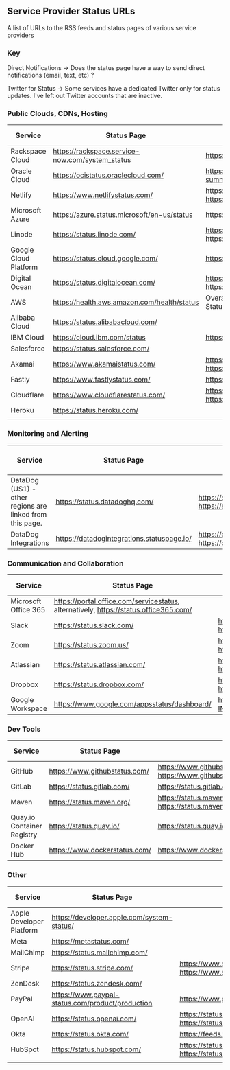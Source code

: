 ## Service Provider Status URLs
A list of URLs to the RSS feeds and status pages of various service providers

### Key
Direct Notifications -> Does the status page have a way to send direct notifications (email, text, etc) ?

Twitter for Status -> Some services have a dedicated Twitter only for status updates. I've left out Twitter accounts that are inactive.

### Public Clouds, CDNs, Hosting
| Service |Status Page |RSS Feed|Direct Notifications|Twitter for Status|
|--|--|--|--|--|
| Rackspace Cloud|https://rackspace.service-now.com/system_status |https://rss.status.rackspace.com/snow/statusfeed |
|Oracle Cloud|https://ocistatus.oraclecloud.com/|https://ocistatus.oraclecloud.com/api/v2/incident-summary.rss|
|Netlify|https://www.netlifystatus.com/|https://www.netlifystatus.com/history.atom, https://www.netlifystatus.com/history.rss|Yes|
|Microsoft Azure|https://azure.status.microsoft/en-us/status|https://azure.status.microsoft/en-us/status/feed/|Yes|
|Linode|https://status.linode.com/|https://status.linode.com/history.atom, https://status.linode.com/history.rss|Yes|
|Google Cloud Platform|https://status.cloud.google.com/|https://status.cloud.google.com/en/feed.atom||
|Digital Ocean|https://status.digitalocean.com/|https://status.digitalocean.com/history.atom, https://status.digitalocean.com/history.rss|Yes|https://twitter.com/dostatus|
|AWS|https://health.aws.amazon.com/health/status|Overall - http://status.aws.amazon.com/rss/all.rss, Status page has individual feeds too.|||
|Alibaba Cloud|https://status.alibabacloud.com/||||
|IBM Cloud|https://cloud.ibm.com/status|https://cloud.ibm.com/status/api/notifications/feed.rss||
|Salesforce|https://status.salesforce.com/||||
|Akamai|https://www.akamaistatus.com/|https://www.akamaistatus.com/history.atom, https://www.akamaistatus.com/history.rss|Yes||
|Fastly|https://www.fastlystatus.com/|https://www.fastlystatus.com/rss/|Yes||
|Cloudflare|https://www.cloudflarestatus.com/|https://www.cloudflarestatus.com/history.atom, https://www.cloudflarestatus.com/history.rss|||
|Heroku|https://status.heroku.com/||Yes|https://twitter.com/herokustatus|
||||||

### Monitoring and Alerting
| Service |Status Page |RSS Feed|Direct Notifications|Twitter for Status|
|--|--|--|--|--|
|DataDog (US1) - other regions are linked from this page.|https://status.datadoghq.com/|https://status.datadoghq.com/history.atom, https://status.datadoghq.com/history.rss|Yes||
|DataDog Integrations|https://datadogintegrations.statuspage.io/|https://datadogintegrations.statuspage.io/history.atom, https://datadogintegrations.statuspage.io/history.rss|Yes||



### Communication and Collaboration
| Service |Status Page |RSS Feed|Direct Notifications|Twitter for Status|
|--|--|--|--|--|
|Microsoft Office 365|https://portal.office.com/servicestatus, alternatively, https://status.office365.com/|||https://twitter.com/MSFT365Status|
|Slack|https://status.slack.com/|https://status.slack.com/feed/atom, https://status.slack.com/feed/rss|||
|Zoom|https://status.zoom.us/|https://status.zoom.us/history.atom, https://status.zoom.us/history.rss|Yes||
|Atlassian|https://status.atlassian.com/|https://status.atlassian.com/history.atom, https://status.atlassian.com/history.rss|||
|Dropbox|https://status.dropbox.com/|https://status.dropbox.com/history.atom, https://status.dropbox.com/history.rss|Yes||
|Google Workspace|https://www.google.com/appsstatus/dashboard/|https://www.google.com/appsstatus/dashboard/en-IN/feed.atom|||

### Dev Tools
| Service |Status Page |RSS Feed|Direct Notifications|Twitter for Status|
|--|--|--|--|--|
|GitHub | https://www.githubstatus.com/|https://www.githubstatus.com/history.atom, https://www.githubstatus.com/history.rss||https://twitter.com/githubstatus|
|GitLab|https://status.gitlab.com/|https://status.gitlab.com/pages/5b36dc6502d06804c08349f7/rss|Yes|https://twitter.com/gitlabstatus|
|Maven|https://status.maven.org/|https://status.maven.org/history.atom, https://status.maven.org/history.rss|Yes|https://twitter.com/sonatype_ops|
|Quay.io Container Registry|https://status.quay.io/|https://status.quay.io/history.atom, https://status.quay.io/history.rss|Yes||
|Docker Hub|https://www.dockerstatus.com/|https://www.dockerstatus.com/pages/533c6539221ae15e3f000031/rss|Yes||

### Other
| Service |Status Page |RSS Feed|Direct Notifications|Twitter for Status|
|--|--|--|--|--|
|Apple Developer Platform|https://developer.apple.com/system-status/||||
|Meta|https://metastatus.com/||||
|MailChimp|https://status.mailchimp.com/||Yes|https://twitter.com/MailchimpStatus|
|Stripe|https://status.stripe.com/|https://www.stripestatus.com/history.atom, https://www.stripestatus.com/history.rss|Yes|https://twitter.com/stripestatus|
|ZenDesk|https://status.zendesk.com/||Yes||
|PayPal|https://www.paypal-status.com/product/production|https://www.paypal-status.com/feed/rss|Yes||
|OpenAI|https://status.openai.com/|https://status.openai.com/history.atom, https://status.openai.com/history.rss|Yes||
|Okta|https://status.okta.com/|https://feeds.feedburner.com/OktaTrustRSS|||
|HubSpot|https://status.hubspot.com/|https://status.hubspot.com/history.atom, https://status.hubspot.com/history.rss|||
||||||

